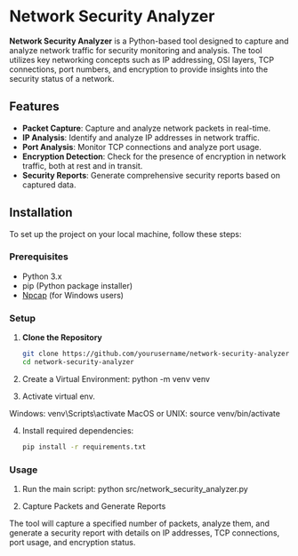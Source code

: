 # Network Security Analyzer

**Network Security Analyzer** is a Python-based tool designed to capture and analyze network traffic for security monitoring and analysis. The tool utilizes key networking concepts such as IP addressing, OSI layers, TCP connections, port numbers, and encryption to provide insights into the security status of a network.

## Features

- **Packet Capture**: Capture and analyze network packets in real-time.
- **IP Analysis**: Identify and analyze IP addresses in network traffic.
- **Port Analysis**: Monitor TCP connections and analyze port usage.
- **Encryption Detection**: Check for the presence of encryption in network traffic, both at rest and in transit.
- **Security Reports**: Generate comprehensive security reports based on captured data.

## Installation

To set up the project on your local machine, follow these steps:

### Prerequisites

- Python 3.x
- pip (Python package installer)
- [Npcap](https://nmap.org/npcap/#download) (for Windows users)

### Setup

1. **Clone the Repository**

   ```bash
   git clone https://github.com/yourusername/network-security-analyzer.git
   cd network-security-analyzer
2. Create a Virtual Environment: python -m venv venv

3. Activate virtual env.
   
Windows: venv\Scripts\activate
MacOS or UNIX: source venv/bin/activate

4. Install required dependencies: 

    ```bash 
    pip install -r requirements.txt

### Usage

1. Run the main script: python src/network_security_analyzer.py

2. Capture Packets and Generate Reports

The tool will capture a specified number of packets, analyze them, and generate a security report with details on IP addresses, TCP connections, port usage, and encryption status.

